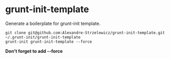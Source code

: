 # grunt-init-template

Generate a boilerplate for grunt-init template.

```
git clone git@github.com:Alexandre-Strzelewicz/grunt-init-template.git ~/.grunt-init/grunt-init-template
grunt-init grunt-init-template --force
```

**Don't forget to add --force**


